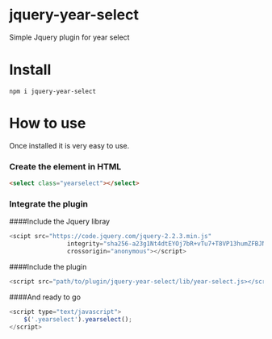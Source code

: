 # jquery-year-select
Simple Jquery plugin for year select

# Install
```
npm i jquery-year-select
```

# How to use
Once installed it is very easy to use.
### Create the element in HTML
```html
<select class="yearselect"></select>
```
### Integrate the plugin
####Include the Jquery libray
```javascript
<scipt src="https://code.jquery.com/jquery-2.2.3.min.js"
                integrity="sha256-a23g1Nt4dtEYOj7bR+vTu7+T8VP13humZFBJNIYoEJo="
                crossorigin="anonymous"></script>
```
####Include the plugin
```javascript
<script src="path/to/plugin/jquery-year-select/lib/year-select.js></script">
```
####And ready to go
```javascript
<script type="text/javascript">
    $('.yearselect').yearselect();
</script>
```

